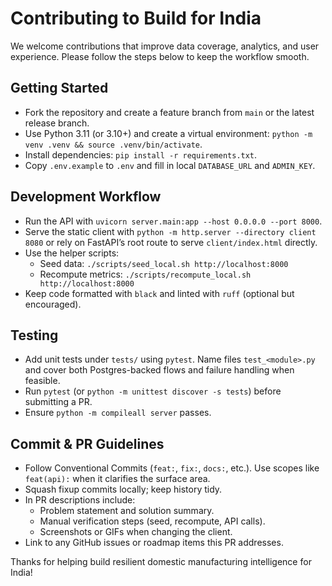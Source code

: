 # Contributing to Build for India

We welcome contributions that improve data coverage, analytics, and user experience. Please follow the steps below to keep the workflow smooth.

## Getting Started
- Fork the repository and create a feature branch from `main` or the latest release branch.
- Use Python 3.11 (or 3.10+) and create a virtual environment: `python -m venv .venv && source .venv/bin/activate`.
- Install dependencies: `pip install -r requirements.txt`.
- Copy `.env.example` to `.env` and fill in local `DATABASE_URL` and `ADMIN_KEY`.

## Development Workflow
- Run the API with `uvicorn server.main:app --host 0.0.0.0 --port 8000`.
- Serve the static client with `python -m http.server --directory client 8080` or rely on FastAPI’s root route to serve `client/index.html` directly.
- Use the helper scripts:
  - Seed data: `./scripts/seed_local.sh http://localhost:8000`
  - Recompute metrics: `./scripts/recompute_local.sh http://localhost:8000`
- Keep code formatted with `black` and linted with `ruff` (optional but encouraged).

## Testing
- Add unit tests under `tests/` using `pytest`. Name files `test_<module>.py` and cover both Postgres-backed flows and failure handling when feasible.
- Run `pytest` (or `python -m unittest discover -s tests`) before submitting a PR.
- Ensure `python -m compileall server` passes.

## Commit & PR Guidelines
- Follow Conventional Commits (`feat:`, `fix:`, `docs:`, etc.). Use scopes like `feat(api):` when it clarifies the surface area.
- Squash fixup commits locally; keep history tidy.
- In PR descriptions include:
  - Problem statement and solution summary.
  - Manual verification steps (seed, recompute, API calls).
  - Screenshots or GIFs when changing the client.
- Link to any GitHub issues or roadmap items this PR addresses.

Thanks for helping build resilient domestic manufacturing intelligence for India!
